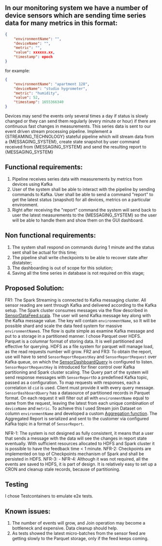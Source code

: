 ## In our monitoring system we have a number of device sensors which are sending time series data for many metrics in this format:

```json
{
    "environmentName": "",
    "deviceName": "",
    "metric": "",
    "value": xxxxxx.xx,
    "timestamp": epoch
}
```

for example:
```json
{
    "environmentName": "apartment 128",
    "deviceName": "studio hygrometer",
    "metric": "humidity",
    "value": 52,
    "timestamp": 1655366340
}
```


Devices may send the events only several times a day if status is slowly changed or they can send them regularly (every minute or hour) if there are continuous fast changes in measurements.
This series data is sent to our event driven stream processing pipeline.
Implement a {STREAMING_TECHNOLOGY} stateful pipeline which will stream data from a {MESSAGING_SYSTEM}, create state snapshot by user command received from {MESSAGING_SYSTEM} and send the resulting report to {MESSAGING_SYSTEM}


## Functional requirements:

1. Pipeline receives series data with measurements by metrics from devices using Kafka
2. User of the system shall be able to interact with the pipeline by sending commands to Kafka. User shall be able to send a command "report" to get the latest status (snapshot) for all devices, metrics on a particular environment.
3. Right after receiving the "report" command the system will send back to user the latest measurements to the {MESSAGING_SYSTEM} so the user will be able to handle them and show them on the GUI dashboard.


## Non functional requirements:

1. The system shall respond on commands during 1 minute and the status sent shall be actual for this time;
2. The pipeline shall write checkpoints to be able to recover state after distatster;
3. The dashboarding is out of scope for this solution;
4. Saving all the time series in database is not required on this stage;

## Proposed Solution:
FR1: The Spark Streaming is connected to Kafka messaging cluster. All sensor reading are sent through Kafka and delivered according to the Kafka setup.
The Spark cluster consumes messages via the flow described in [SensorDataFeed.scala](./src/main/scala/com/vmykytenko/sensors/collect/SensorDataFeed.scala).
The user will send Kafka message key along with the Kafka message value. The key will contain `environmentName`, so It will be possible shard and scale the 
data feed system for massive `environmentName`s.
The flow is quite simple as examine Kafka message and put to a storage in a partitioned manner. I chose Parquet over HDFS. Parquet is a columnar format
of storing data. It is well partitioned and effective for querying. HDFS as a file system for parquet will manage load, as the read requests number will grow.
FR2 and FR3: To obtain the report, use will have to send `SensorReportRequestKey` and `SensorReportRequest` over Kafka queue, on which the
[SensorDashboardQuery](./src/main/scala/com/vmykytenko/sensors/query/SensorDashboardQuery.scala) is configured to listen. `SensorReportRequestKey` is introduced
for finer control over Kafka partitioning and Spark cluster scaling. The Query part of the system will send response messages with `SensorReport`to a predefined
Kafka topic, passed as a configuration. To map requests with responses, each a correlation id `cid` is used. Client must provide it with every query message.
`SensorDashboardQuery` has a datasource of partitioned records in Parquet format. On each request it will filter out all with `environmentName` equal to same
from the request, leaving the latest from each unique combination of `deviceName` and `metric`. To achieve this I used Stream join Dataset on column `environmentName` and
developed a custom [Aggregation function](./src/main/scala/com/vmykytenko/sensors/query/ReportAggregator.scala). The Aggregated Report is serialized and sent
to the customer via configured Kafka topic in a format of `SensorReport`.

NFR-1: The system is not designed as fully consistent, it means that a user that sends a message with the data will see the changes in report state eventually.
With sufficient resources allocated to HDFS and Spark cluster it is possible to have the feedback time < 1 minute.
NFR-2: Checkpoints are implemented on top of Checkpoints mechanism of Spark and shall be persisted in HDFS.
NFR-3: - 
NFR-4: Although it was not required, all the events are saved to HDFS, it is part of design. It is relatively easy to set up a CRON and cleanup stale records, because of partitioning.

## Testing
I chose Testcontainers to emulate e2e tests. 

## Known issues:
1. The number of events will grow, and Join operation may become a bottleneck and expensive. Data cleanup should help.
2. As tests showed the latest micro-batches from the sensor feed are getting slowly to the Parquet storage, only if the feed keeps coming.
   